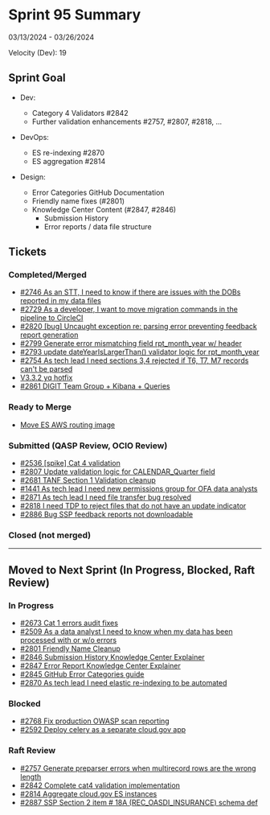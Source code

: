 # Sprint 95 Summary

03/13/2024 - 03/26/2024

Velocity (Dev): 19

## Sprint Goal
* Dev:
    * Category 4 Validators #2842
    * Further validation enhancements #2757, #2807, #2818, ... 

* DevOps:
    * ES re-indexing #2870
    * ES aggregation #2814

* Design: 
    * Error Categories GitHub Documentation
    * Friendly name fixes (#2801)
    * Knowledge Center Content (#2847, #2846)
        * Submission History
        * Error reports / data file structure
   


## Tickets
### Completed/Merged
* [#2746 As an STT, I need to know if there are issues with the DOBs reported in my data files](https://app.zenhub.com/workspaces/sprint-board-5f18ab06dfd91c000f7e682e/issues/gh/raft-tech/tanf-app/2746)
* [#2729 As a developer, I want to move migration commands in the pipeline to CircleCI](https://app.zenhub.com/workspaces/sprint-board-5f18ab06dfd91c000f7e682e/issues/gh/raft-tech/tanf-app/2729)
* [#2820 [bug] Uncaught exception re: parsing error preventing feedback report generation](https://app.zenhub.com/workspaces/sprint-board-5f18ab06dfd91c000f7e682e/issues/gh/raft-tech/tanf-app/2820)
* [#2799 Generate error mismatching field rpt_month_year w/ header](https://app.zenhub.com/workspaces/sprint-board-5f18ab06dfd91c000f7e682e/issues/gh/raft-tech/tanf-app/2799)
* [#2793 update dateYearIsLargerThan() validator logic for rpt_month_year](https://github.com/raft-tech/TANF-app/issues/2793)
* [#2754 As tech lead I need sections 3,4 rejected if T6, T7, M7 records can't be parsed](https://app.zenhub.com/workspaces/sprint-board-5f18ab06dfd91c000f7e682e/issues/gh/raft-tech/tanf-app/2754)
* [V3.3.2 yq hotfix](https://github.com/raft-tech/TANF-app/pull/2895)
* [#2861 DIGIT Team Group + Kibana + Queries](https://app.zenhub.com/workspaces/sprint-board-5f18ab06dfd91c000f7e682e/issues/gh/raft-tech/tanf-app/2861)

### Ready to Merge
* [Move ES AWS routing image](https://app.zenhub.com/workspaces/sprint-board-5f18ab06dfd91c000f7e682e/issues/gh/raft-tech/tanf-app/2877)






### Submitted (QASP Review, OCIO Review)
* [#2536 [spike] Cat 4 validation](https://app.zenhub.com/workspaces/sprint-board-5f18ab06dfd91c000f7e682e/issues/gh/raft-tech/tanf-app/2536)
* [#2807 Update validation logic for CALENDAR_Quarter field](https://app.zenhub.com/workspaces/sprint-board-5f18ab06dfd91c000f7e682e/issues/gh/raft-tech/tanf-app/2807)
* [#2681 TANF Section 1 Validation cleanup](https://github.com/raft-tech/TANF-app/issues/2681)
* [#1441 As tech lead I need new permissions group for OFA data analysts](https://app.zenhub.com/workspaces/sprint-board-5f18ab06dfd91c000f7e682e/issues/gh/raft-tech/tanf-app/1441)
* [#2871 As tech lead I need file transfer bug resolved](https://app.zenhub.com/workspaces/sprint-board-5f18ab06dfd91c000f7e682e/issues/gh/raft-tech/tanf-app/2871)
* [#2818 I need TDP to reject files that do not have an update indicator](https://app.zenhub.com/workspaces/sprint-board-5f18ab06dfd91c000f7e682e/issues/gh/raft-tech/tanf-app/2818)
* [#2886 Bug SSP feedback reports not downloadable](https://app.zenhub.com/workspaces/sprint-board-5f18ab06dfd91c000f7e682e/issues/gh/raft-tech/tanf-app/2886)





### Closed (not merged)



---

## Moved to Next Sprint (In Progress, Blocked, Raft Review)
### In Progress
* [#2673 Cat 1 errors audit fixes](https://app.zenhub.com/workspaces/sprint-board-5f18ab06dfd91c000f7e682e/issues/gh/raft-tech/tanf-app/2673)
* [#2509 As a data analyst I need to know when my data has been processed with or w/o errors](https://github.com/raft-tech/TANF-app/issues/2509)
* [#2801 Friendly Name Cleanup](https://app.zenhub.com/workspaces/sprint-board-5f18ab06dfd91c000f7e682e/issues/gh/raft-tech/tanf-app/2801)
* [#2846 Submission History Knowledge Center Explainer](https://app.zenhub.com/workspaces/sprint-board-5f18ab06dfd91c000f7e682e/issues/gh/raft-tech/tanf-app/2846)
* [#2847 Error Report Knowledge Center Explainer](https://app.zenhub.com/workspaces/sprint-board-5f18ab06dfd91c000f7e682e/issues/gh/raft-tech/tanf-app/2847)
* [#2845 GitHub Error Categories guide](https://app.zenhub.com/workspaces/sprint-board-5f18ab06dfd91c000f7e682e/issues/gh/raft-tech/tanf-app/2845)
* [#2870 As tech lead I need elastic re-indexing to be automated](https://app.zenhub.com/workspaces/sprint-board-5f18ab06dfd91c000f7e682e/issues/gh/raft-tech/tanf-app/2870)



### Blocked
* [#2768 Fix production OWASP scan reporting](https://app.zenhub.com/workspaces/sprint-board-5f18ab06dfd91c000f7e682e/issues/gh/raft-tech/tanf-app/2768)
* [#2592 Deploy celery as a separate cloud.gov app](https://app.zenhub.com/workspaces/sprint-board-5f18ab06dfd91c000f7e682e/issues/gh/raft-tech/tanf-app/2592)


### Raft Review
* [#2757 Generate preparser errors when multirecord rows are the wrong length](https://github.com/raft-tech/TANF-app/issues/2757)
* [#2842 Complete cat4 validation implementation](https://github.com/raft-tech/TANF-app/issues/2842)
* [#2814 Aggregate cloud.gov ES instances](https://github.com/raft-tech/TANF-app/issues/2814)
* [#2887 SSP Section 2 item # 18A (REC_OASDI_INSURANCE) schema def](https://github.com/raft-tech/TANF-app/issues/2887)








